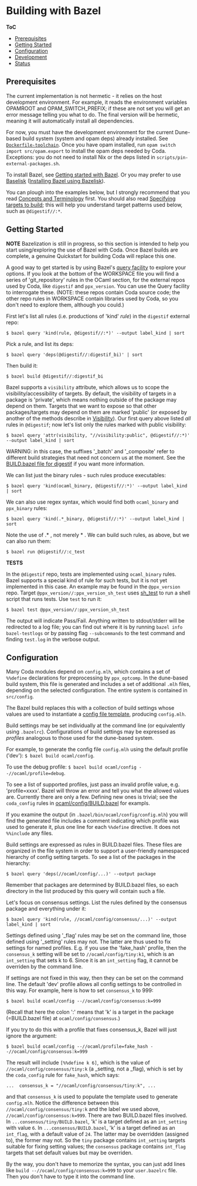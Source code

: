 # Building with Bazel

**ToC**
* [Prerequisites](#prerequisites)
* [Getting Started](#getting-started)
* [Configuration](#configuration)
* [Development](development.md)
* [Status](status.md)

## Prerequisites

The current implementation is not hermetic - it relies on the host
development environment.  For example, it reads the environment
variables OPAMROOT and OPAM_SWITCH_PREFIX; if these are not set you
will get an error message telling you what to do.  The final version will be hermetic, meaning it will automatically install all dependencies.

For now, you must have the development environment for the current
Dune-based build system (system and opam deps) already installed.  See
[`Dockerfile-toolchain`](/dockerfiles/Dockerfile-toolchain). Once you
have opam installed, run `opam switch import src/opam.export` to
install the opam deps needed by Coda.  Exceptions: you do not need to
install Nix or the deps listed in `scripts/pin-external-packages.sh`.

To install Bazel, see [Getting started with
Bazel](https://docs.bazel.build/versions/master/getting-started.html).
Or you may prefer to use
[Baselisk](https://github.com/bazelbuild/bazelisk) ([Installing Bazel
using
Bazelisk](https://docs.bazel.build/versions/master/install-bazelisk.html)).

You can plough into the examples below, but I strongly recommend that
you read [Concepts and
Terminology](https://docs.bazel.build/versions/3.3.0/build-ref.html)
first.  You should also read [Specifying targets to
build](https://docs.bazel.build/versions/master/guide.html#specifying-targets-to-build);
this will help you understand target patterns used below, such as
`@digestif//:*`.

## Getting Started

**NOTE** Bazelization is still in progress, so this section is
intended to help you start using/exploring the use of Bazel with Coda.
Once Bazel builds are complete, a genuine Quickstart for building Coda
will replace this one.

A good way to get started is by using Bazel's [query
facility](https://docs.bazel.build/versions/master/query-how-to.html)
to explore your options.  If you look at the bottom of the WORKSPACE
file you will find a series of 'git_repository' rules in the OCaml
section, for the external repos used by Coda, like `digestif` and
`ppx_version`.  You can use the Query facility to interrogate
these. (NOTE: these repos contain Coda source code; the other repo
rules in WORKSPACE contain libraries used by Coda, so you don't need
to explore them, although you could.)

First let's list all rules (i.e. productions of 'kind' _rule_) in the
`digestif` external repo:

`$ bazel query 'kind(rule, @digestif//:*)' --output label_kind | sort`

Pick a rule, and list its deps:

`$ bazel query 'deps(@digestif//:digestif_bi)' | sort`

Then build it:

`$ bazel build @digestif//:digestif_bi`

Bazel supports a `visibility` attribute, which allows us to scope the
visibility/accessibility of targets.  By default, the visibility of
targets in a package is 'private', which means nothing outside of the
package may depend on them.  Targets that we want to expose so that
other packages/targets may depend on them are marked 'public' (or
exposed by another of the methods describe in
[Visibility](https://docs.bazel.build/versions/master/visibility.html)). Our
first query above listed _all_ rules in `@digestif`; now let's list
only the rules marked with public visibility:

`$ bazel query 'attr(visibility, "//visibility:public", @digestif//:*)' --output label_kind | sort`

WARNING: in this case, the suffixes '_batch' and '_composite' refer to
different build strategies that need not concern us at the moment.
See the [BUILD.bazel file for
digestif](https://github.com/mobileink/digestif/blob/bazel/BUILD.bazel)
if you want more information.

We can list just the binary rules - such rules produce executables:

`$ bazel query 'kind(ocaml_binary, @digestif//:*)' --output label_kind | sort`

We can also use regex syntax, which would find both `ocaml_binary` and
`ppx_binary` rules:

`$ bazel query 'kind(.*_binary, @digestif//:*)' --output label_kind | sort`

Note the use of .\* , not merely \* .  We can build such rules, as
above, but we can also run them:

`$ bazel run @digestif//:c_test`

**TESTS**

In the `@digestif` repo, tests are implemented using `ocaml_binary`
rules.  Bazel supports a special kind of rule for such tests, but it
is not yet implemented in this case.  An example may be found in the
`@ppx_version` repo.  Target `@ppx_version//:ppx_version_sh_test` uses
[sh_test](https://docs.bazel.build/versions/master/be/shell.html#sh_test)
to run a shell script that runs tests.  Use `test` to run it:

`$ bazel test @ppx_version//:ppx_version_sh_test`

The output will indicate Pass/Fail.  Anything written to stdout/stderr
will be redirected to a log file; you can find out where it is by
running `bazel info bazel-testlogs` or by passing flag `--subcommands`
to the test command and finding `test.log` in the verbose output.

## Configuration

Many Coda modules depend on `config.mlh`, which contains a set of
`%%define` declarations for preprocessing by `ppx_optcomp`.  In the
dune-based build system, this file is generated and includes a set of
additional `.mlh` files, depending on the selected configuration.  The
entire system is contained in `src/config`.

The Bazel build replaces this with a collection of build settings
whose values are used to instantiate a [config file
template](../../ocaml/config/config.mlh.tpl), producing `config.mlh`.

Build settings may be set individually at the command line (or
equivalently using `.bazelrc`).  Configurations of build settings may
be expressed as _profiles_ analogous to those used for the dune-based
system.

For example, to generate the config file `config.mlh` using the
default profile ('dev'): `$ bazel build ocaml/config`.

To use the debug profile: `$ bazel build ocaml/config --//ocaml/profile=debug`.

To see a list of supported profiles, just pass an invalid profile
value, e.g. 'profile=xxxx'. Bazel will throw an error and tell you
what the allowed values are.  Currently there are only a few.
Defining new ones is trivial; see the `coda_config` rules in
[ocaml/config/BUILD.bazel](../../ocaml/config/BUILD.bazel) for
exampls.

If you examine the output (in `.bazel/bin/ocaml/config/config.mlh`)
you will find the generated file includes a comment indicating which
profile was used to generate it, plus one line for each `%%define`
directive. It does not `%%include` any files.

Build settings are expressed as rules in BUILD.bazel files.  These
files are organized in the file system in order to support a
user-friendly namespaced hierarchy of config setting targets. To see a
list of the packages in the hierarchy:

`$ bazel query 'deps(//ocaml/config/...)' --output package`

Remember that packages are determined by BUILD.bazel files, so each
directory in the list produced by this query will contain such a file.

Let's focus on consensus settings.  List the rules defined by the
consensus package and everything under it:

`$ bazel query 'kind(rule, //ocaml/config/consensus/...)' --output label_kind | sort`

Settings defined using '\_flag' rules may be set on the command line,
those defined using '\_setting' rules may not. The latter are thus
used to fix settings for named profiles.  E.g. if you use the
'fake_hash' profile, then the `consensus_k` setting will be set to
`//ocaml/config/tiny:k1`, which is an `int_setting` that sets k
to 6. Since it is an `int_setting` flag, it cannot be overriden by the
command line.

If settings are not fixed in this way, then they can be set on the
command line.  The default 'dev' profile allows all config settings to
be controlled in this way.  For example, here is how to set
`consensus_k` to 999:

`$ bazel build ocaml/config --//ocaml/config/consensus:k=999`

(Recall that here the colon ':' means that 'k' is a target in the
package (=BUILD.bazel file) at `ocaml/config/consensus`.)

If you try to do this with a profile that fixes consensus_k, Bazel
will just ignore the argument:

`$ bazel build ocaml/config --//ocaml/profile=fake_hash --//ocaml/config/consensus:k=999`

The result will include `[%%define k 6]`, which is the value of
`//ocaml/config/consensus/tiny:k` (a _setting, not a _flag), which is
set by the `coda_config` rule for `fake_hash`, which says:

`...  consensus_k = "//ocaml/config/consensus/tiny:k", ...`

and that `consensus_k` is used to populate the template used to
generate `config.mlh`.  Notice the difference between this
`//ocaml/config/consensus/tiny:k` and the label we used above,
`//ocaml/config/consensus:k=999`.  There are two BUILD.bazel files
involved. In `...consensus/tiny/BUILD.bazel`, 'k' is a target defined
as an `int_setting` with value `6`.  In `...consensus/BUILD.bazel`,
'k' is a target defined as an `int_flag`, with a default value of
`24`.  The latter may be overridden (assigned to), the former may not.
So the `tiny` package contains `int_setting` targets suitable for
fixing setting values; the `consensus` package contains `int_flag`
targets that set default values but may be overriden.

By the way, you don't have to memorize the syntax, you can just add
lines like `build --//ocaml/config/consensus:k=999` to your
`user.bazelrc` file.  Then you don't have to type it into the command
line.


